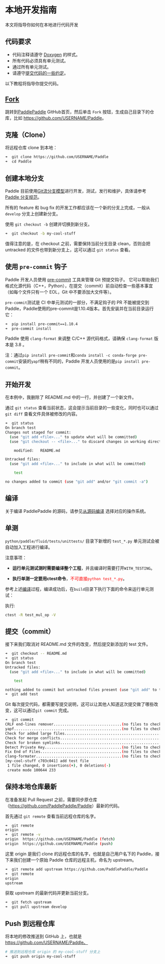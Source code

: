# 本地开发指南

本文将指导你如何在本地进行代码开发

## 代码要求
- 代码注释请遵守 [Doxygen](http://www.doxygen.nl/) 的样式。
- 所有代码必须具有单元测试。
- 通过所有单元测试。
- 请遵守[提交代码的一些约定](./code_review_cn.html)。

以下教程将指导你提交代码。
## [Fork](https://help.github.com/articles/fork-a-repo/)

跳转到[PaddlePaddle](https://github.com/PaddlePaddle/Paddle) GitHub首页，然后单击 `Fork` 按钮，生成自己目录下的仓库，比如 <https://github.com/USERNAME/Paddle>。

## 克隆（Clone）

将远程仓库 clone 到本地：

```bash
➜  git clone https://github.com/USERNAME/Paddle
➜  cd Paddle
```


## 创建本地分支

Paddle 目前使用[Git流分支模型](http://nvie.com/posts/a-successful-git-branching-model/)进行开发，测试，发行和维护，具体请参考 [Paddle 分支规范](https://github.com/PaddlePaddle/docs/blob/develop/docs/design/others/releasing_process.md)。

所有的 feature 和 bug fix 的开发工作都应该在一个新的分支上完成，一般从 `develop` 分支上创建新分支。

使用 `git checkout -b` 创建并切换到新分支。

```bash
➜  git checkout -b my-cool-stuff
```

值得注意的是，在 checkout 之前，需要保持当前分支目录 clean，否则会把 untracked 的文件也带到新分支上，这可以通过 `git status` 查看。

## 使用 `pre-commit` 钩子

Paddle 开发人员使用 [pre-commit](http://pre-commit.com/) 工具来管理 Git 预提交钩子。 它可以帮助我们格式化源代码（C++，Python），在提交（commit）前自动检查一些基本事宜（如每个文件只有一个 EOL，Git 中不要添加大文件等）。

`pre-commit`测试是 CI 中单元测试的一部分，不满足钩子的 PR 不能被提交到 Paddle，Paddle使用的pre-commit是1.10.4版本。首先安装并在当前目录运行它：

```bash
➜  pip install pre-commit==1.10.4
➜  pre-commit install
```

Paddle 使用 `clang-format` 来调整 C/C++ 源代码格式，请确保 `clang-format` 版本是 3.8 。

注：通过`pip install pre-commit`和`conda install -c conda-forge pre-commit`安装的`yapf`稍有不同的，Paddle 开发人员使用的是`pip install pre-commit`。

## 开始开发

在本例中，我删除了 README.md 中的一行，并创建了一个新文件。

通过 `git status` 查看当前状态，这会提示当前目录的一些变化，同时也可以通过 `git diff` 查看文件具体被修改的内容。

```bash
➜  git status
On branch test
Changes not staged for commit:
  (use "git add <file>..." to update what will be committed)
  (use "git checkout -- <file>..." to discard changes in working directory)

	modified:   README.md

Untracked files:
  (use "git add <file>..." to include in what will be committed)

	test

no changes added to commit (use "git add" and/or "git commit -a")
```

## 编译

关于编译 PaddlePaddle 的源码，请参见[从源码编译](../../../install/compile/fromsource.html) 选择对应的操作系统。

## 单测

`python/paddle/fluid/tests/unittests/` 目录下新增的 `test_*.py` 单元测试会被自动加入工程进行编译。

注意事项：

- **运行单元测试测时需要编译整个工程**，并且编译时需要打开`WITH_TESTING`。

- **执行单测一定要用ctest命令**，<font color="#FF0000">不可直接`python test_*.py`</font>。

参考上述[编译](#编译)过程，编译成功后，在`build`目录下执行下面的命令来运行单元测试：

执行:

```bash
ctest -R test_mul_op -V
```

## 提交（commit）

接下来我们取消对 README.md 文件的改变，然后提交新添加的 test 文件。

```bash
➜  git checkout -- README.md
➜  git status
On branch test
Untracked files:
  (use "git add <file>..." to include in what will be committed)

	test

nothing added to commit but untracked files present (use "git add" to track)
➜  git add test
```

Git 每次提交代码，都需要写提交说明，这可以让其他人知道这次提交做了哪些改变，这可以通过`git commit` 完成。

```bash
➜  git commit
CRLF end-lines remover...............................(no files to check)Skipped
yapf.................................................(no files to check)Skipped
Check for added large files..............................................Passed
Check for merge conflicts................................................Passed
Check for broken symlinks................................................Passed
Detect Private Key...................................(no files to check)Skipped
Fix End of Files.....................................(no files to check)Skipped
clang-formater.......................................(no files to check)Skipped
[my-cool-stuff c703c041] add test file
 1 file changed, 0 insertions(+), 0 deletions(-)
 create mode 100644 233
```


## 保持本地仓库最新

在准备发起 Pull Request 之前，需要同步原仓库（<https://github.com/PaddlePaddle/Paddle>）最新的代码。

首先通过 `git remote` 查看当前远程仓库的名字。

```bash
➜  git remote
origin
➜  git remote -v
origin	https://github.com/USERNAME/Paddle (fetch)
origin	https://github.com/USERNAME/Paddle (push)
```

这里 origin 是我们 clone 的远程仓库的名字，也就是自己用户名下的 Paddle，接下来我们创建一个原始 Paddle 仓库的远程主机，命名为 upstream。

```bash
➜  git remote add upstream https://github.com/PaddlePaddle/Paddle
➜  git remote
origin
upstream
```

获取 upstream 的最新代码并更新当前分支。

```bash
➜  git fetch upstream
➜  git pull upstream develop
```

## Push 到远程仓库

将本地的修改推送到 GitHub 上，也就是 https://github.com/USERNAME/Paddle。

```bash
# 推送到远程仓库 origin 的 my-cool-stuff 分支上
➜  git push origin my-cool-stuff
```
